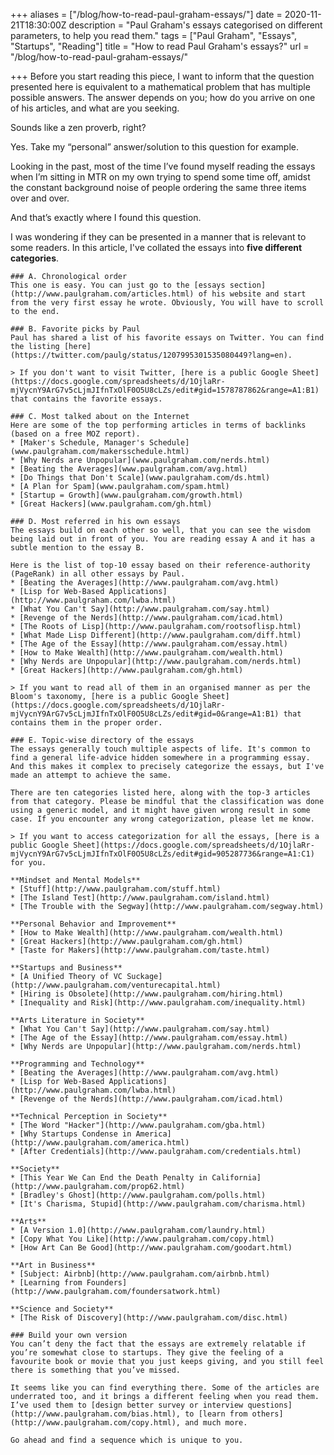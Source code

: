 +++
aliases = ["/blog/how-to-read-paul-graham-essays/"]
date = 2020-11-21T18:30:00Z
description = "Paul Graham's essays categorised on different parameters, to help you read them."
tags = ["Paul Graham", "Essays", "Startups", "Reading"]
title = "How to read Paul Graham's essays?"
url = "/blog/how-to-read-paul-graham-essays/"

+++
Before you start reading this piece, I want to inform that the question presented here is equivalent to a mathematical problem that has multiple possible answers. The answer depends on you; how do you arrive on one of his articles, and what are you seeking.

Sounds like a zen proverb, right?

Yes. Take my “personal” answer/solution to this question for example.

Looking in the past, most of the time I’ve found myself reading the essays when I’m sitting in MTR on my own trying to spend some time off, amidst the constant background noise of people ordering the same three items over and over.

And that’s exactly where I found this question.

I was wondering if they can be presented in a manner that is relevant to some readers. In this article, I've collated the essays into **five different categories**.

    
    
    
    ### A. Chronological order
    This one is easy. You can just go to the [essays section](http://www.paulgraham.com/articles.html) of his website and start from the very first essay he wrote. Obviously, You will have to scroll to the end.
    
    ### B. Favorite picks by Paul
    Paul has shared a list of his favorite essays on Twitter. You can find the listing [here](https://twitter.com/paulg/status/1207995301535080449?lang=en).
    
    > If you don't want to visit Twitter, [here is a public Google Sheet](https://docs.google.com/spreadsheets/d/1OjlaRr-mjVycnY9ArG7v5cLjmJIfnTxOlF0O5U8cLZs/edit#gid=1578787862&range=A1:B1) that contains the favorite essays.
    
    ### C. Most talked about on the Internet
    Here are some of the top performing articles in terms of backlinks (based on a free MOZ report).
    * [Maker's Schedule, Manager's Schedule](www.paulgraham.com/makersschedule.html)
    * [Why Nerds are Unpopular](www.paulgraham.com/nerds.html)
    * [Beating the Averages](www.paulgraham.com/avg.html)
    * [Do Things that Don't Scale](www.paulgraham.com/ds.html)
    * [A Plan for Spam](www.paulgraham.com/spam.html)
    * [Startup = Growth](www.paulgraham.com/growth.html)
    * [Great Hackers](www.paulgraham.com/gh.html)
    
    ### D. Most referred in his own essays
    The essays build on each other so well, that you can see the wisdom being laid out in front of you. You are reading essay A and it has a subtle mention to the essay B.
    
    Here is the list of top-10 essay based on their reference-authority (PageRank) in all other essays by Paul.
    * [Beating the Averages](http://www.paulgraham.com/avg.html)
    * [Lisp for Web-Based Applications](http://www.paulgraham.com/lwba.html)
    * [What You Can't Say](http://www.paulgraham.com/say.html)
    * [Revenge of the Nerds](http://www.paulgraham.com/icad.html)
    * [The Roots of Lisp](http://www.paulgraham.com/rootsoflisp.html)
    * [What Made Lisp Different](http://www.paulgraham.com/diff.html)
    * [The Age of the Essay](http://www.paulgraham.com/essay.html)
    * [How to Make Wealth](http://www.paulgraham.com/wealth.html)
    * [Why Nerds are Unpopular](http://www.paulgraham.com/nerds.html)
    * [Great Hackers](http://www.paulgraham.com/gh.html)
    
    > If you want to read all of them in an organised manner as per the Bloom's taxonomy, [here is a public Google Sheet](https://docs.google.com/spreadsheets/d/1OjlaRr-mjVycnY9ArG7v5cLjmJIfnTxOlF0O5U8cLZs/edit#gid=0&range=A1:B1) that contains them in the proper order.
    
    ### E. Topic-wise directory of the essays
    The essays generally touch multiple aspects of life. It's common to find a general life-advice hidden somewhere in a programming essay.
    And this makes it complex to precisely categorize the essays, but I've made an attempt to achieve the same.
    
    There are ten categories listed here, along with the top-3 articles from that category. Please be mindful that the classification was done using a generic model, and it might have given wrong result in some case. If you encounter any wrong categorization, please let me know.
    
    > If you want to access categorization for all the essays, [here is a public Google Sheet](https://docs.google.com/spreadsheets/d/1OjlaRr-mjVycnY9ArG7v5cLjmJIfnTxOlF0O5U8cLZs/edit#gid=905287736&range=A1:C1) for you.
    
    **Mindset and Mental Models**
    * [Stuff](http://www.paulgraham.com/stuff.html)
    * [The Island Test](http://www.paulgraham.com/island.html)
    * [The Trouble with the Segway](http://www.paulgraham.com/segway.html)
    
    **Personal Behavior and Improvement**
    * [How to Make Wealth](http://www.paulgraham.com/wealth.html)
    * [Great Hackers](http://www.paulgraham.com/gh.html)
    * [Taste for Makers](http://www.paulgraham.com/taste.html)
    
    **Startups and Business**
    * [A Unified Theory of VC Suckage](http://www.paulgraham.com/venturecapital.html)
    * [Hiring is Obsolete](http://www.paulgraham.com/hiring.html)
    * [Inequality and Risk](http://www.paulgraham.com/inequality.html)
    
    **Arts Literature in Society**
    * [What You Can't Say](http://www.paulgraham.com/say.html)
    * [The Age of the Essay](http://www.paulgraham.com/essay.html)
    * [Why Nerds are Unpopular](http://www.paulgraham.com/nerds.html)
    
    **Programming and Technology**
    * [Beating the Averages](http://www.paulgraham.com/avg.html)
    * [Lisp for Web-Based Applications](http://www.paulgraham.com/lwba.html)
    * [Revenge of the Nerds](http://www.paulgraham.com/icad.html)
    
    **Technical Perception in Society**
    * [The Word "Hacker"](http://www.paulgraham.com/gba.html)
    * [Why Startups Condense in America](http://www.paulgraham.com/america.html)
    * [After Credentials](http://www.paulgraham.com/credentials.html)
    
    **Society**
    * [This Year We Can End the Death Penalty in California](http://www.paulgraham.com/prop62.html)
    * [Bradley's Ghost](http://www.paulgraham.com/polls.html)
    * [It's Charisma, Stupid](http://www.paulgraham.com/charisma.html)
    
    **Arts**
    * [A Version 1.0](http://www.paulgraham.com/laundry.html)
    * [Copy What You Like](http://www.paulgraham.com/copy.html)
    * [How Art Can Be Good](http://www.paulgraham.com/goodart.html)
    
    **Art in Business**
    * [Subject: Airbnb](http://www.paulgraham.com/airbnb.html)
    * [Learning from Founders](http://www.paulgraham.com/foundersatwork.html)
    
    **Science and Society**
    * [The Risk of Discovery](http://www.paulgraham.com/disc.html)
    
    ### Build your own version
    You can’t deny the fact that the essays are extremely relatable if you’re somewhat close to startups. They give the feeling of a favourite book or movie that you just keeps giving, and you still feel there is something that you’ve missed.
    
    It seems like you can find everything there. Some of the articles are underrated too, and it brings a different feeling when you read them. I’ve used them to [design better survey or interview questions](http://www.paulgraham.com/bias.html), to [learn from others](http://www.paulgraham.com/copy.html), and much more.
    
    Go ahead and find a sequence which is unique to you.